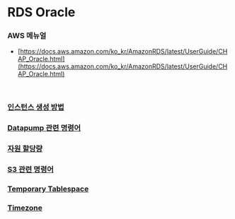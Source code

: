 RDS Oracle
===

### AWS 메뉴얼
* [https://docs.aws.amazon.com/ko_kr/AmazonRDS/latest/UserGuide/CHAP_Oracle.html](https://docs.aws.amazon.com/ko_kr/AmazonRDS/latest/UserGuide/CHAP_Oracle.html)

<br>

### [인스턴스 생성 방법](./CreateInstance/README.md)
### [Datapump 관련 명령어](./Datapump/README.md)
### [자원 할당량](./S3/README.md)
### [S3 관련 명령어](./S3/README.md)
### [Temporary Tablespace](./TemporaryTablespace/README.md)
### [Timezone](./Timezone/README.md)


